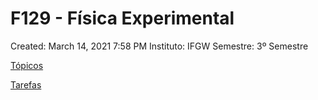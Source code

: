 # F129 - Física Experimental

Created: March 14, 2021 7:58 PM
Instituto: IFGW
Semestre: 3º Semestre

[Tópicos](F129%20-%20Fi%CC%81sica%20Experimental%2012d130d9ea964236be97d31458cf47db/To%CC%81picos%20efb37b1c004546a0b05a3f6e96177665.csv)

[Tarefas](F129%20-%20Fi%CC%81sica%20Experimental%2012d130d9ea964236be97d31458cf47db/Tarefas%20e763eccd2ed5402caf8945a8f3088300.csv)